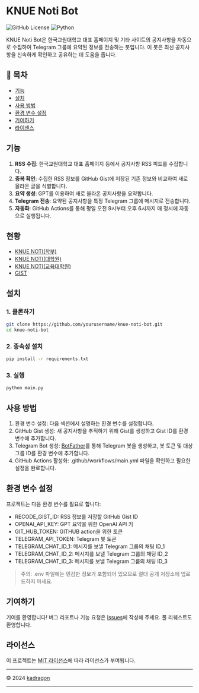 # KNUE Noti Bot

![GitHub License](https://img.shields.io/github/license/kadragon/knue-noti-bot)
![Python](https://img.shields.io/badge/python-3.12%2B-blue.svg)

KNUE Noti Bot은 한국교원대학교 대표 홈페이지 및 기타 사이트의 공지사항을 자동으로 수집하여 Telegram 그룹에 요약된 정보를 전송하는 봇입니다. 이 봇은 최신 공지사항을 신속하게 확인하고 공유하는 데 도움을 줍니다.

## 📖 목차

- [기능](#기능)
- [설치](#설치)
- [사용 방법](#사용-방법)
- [환경 변수 설정](#환경-변수-설정)
- [기여하기](#기여하기)
- [라이센스](#라이선스)

## 기능

1. **RSS 수집**: 한국교원대학교 대표 홈페이지 등에서 공지사항 RSS 피드를 수집합니다.
2. **중복 확인**: 수집한 RSS 정보를 GitHub Gist에 저장된 기존 정보와 비교하여 새로 올라온 글을 식별합니다.
3. **요약 생성**: GPT를 이용하여 새로 올라온 공지사항을 요약합니다.
4. **Telegram 전송**: 요약된 공지사항을 특정 Telegram 그룹에 메시지로 전송합니다.
5. **자동화**: GitHub Actions를 통해 평일 오전 9시부터 오후 6시까지 매 정시에 자동으로 실행됩니다.

## 현황

- [KNUE NOTI(학부)](https://t.me/knuenotidept)
- [KNUE NOTI(대학원)](https://t.me/knuenotigrad)
- [KNUE NOTI(교육대학원)](https://t.me/knuenotiedugrad)
- [GIST](https://gist.github.com/kadragon/09b40531d20c143009eedf15b66b0950)

## 설치

### 1. 클론하기

```bash
git clone https://github.com/yourusername/knue-noti-bot.git
cd knue-noti-bot
```

### 2. 종속성 설치

```bash
pip install -r requirements.txt
```

### 3. 실행

```bash
python main.py
```

## 사용 방법

1. 환경 변수 설정: 다음 섹션에서 설명하는 환경 변수를 설정합니다.
2. GitHub Gist 생성: 새 공지사항을 추적하기 위해 Gist를 생성하고 Gist ID를 환경 변수에 추가합니다.
3. Telegram Bot 생성: [BotFather](https://telegram.me/BotFather)를 통해 Telegram 봇을 생성하고, 봇 토큰 및 대상 그룹 ID를 환경 변수에 추가합니다.
4. GitHub Actions 활성화: .github/workflows/main.yml 파일을 확인하고 필요한 설정을 완료합니다.

## 환경 변수 설정

프로젝트는 다음 환경 변수를 필요로 합니다:

- RECODE_GIST_ID: RSS 정보를 저장할 GitHub Gist ID
- OPENAI_API_KEY: GPT 요약을 위한 OpenAI API 키
- GIT_HUB_TOKEN: GITHUB action을 위한 토큰
- TELEGRAM_API_TOKEN: Telegram 봇 토큰
- TELEGRAM_CHAT_ID_1: 메시지를 보낼 Telegram 그룹의 채팅 ID_1
- TELEGRAM_CHAT_ID_2: 메시지를 보낼 Telegram 그룹의 채팅 ID_2
- TELEGRAM_CHAT_ID_3: 메시지를 보낼 Telegram 그룹의 채팅 ID_3

> 주의: .env 파일에는 민감한 정보가 포함되어 있으므로 절대 공개 저장소에 업로드하지 마세요.

## 기여하기

기여를 환영합니다! 버그 리포트나 기능 요청은 [Issues](https://github.com/kadragon/knue-noti-bot/issues)에 작성해 주세요. 풀 리퀘스트도 환영합니다.

## 라이선스

이 프로젝트는 [MIT 라이선스](LICENSE)에 따라 라이선스가 부여됩니다.

---

© 2024 [kadragon](https://github.com/kadragon)

---
